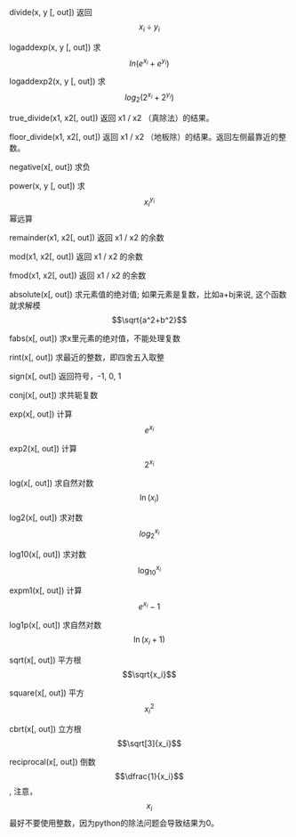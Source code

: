 divide\(x, y \[, out\]\)         返回 $$x_i \div y_i$$

logaddexp\(x, y \[, out\]\)      求 $$ln(e^{x_i}+e^{y_i})$$

logaddexp2\(x, y \[, out\]\)    求$$log_2{(2^{x_i} + 2^{y_i})}$$

true\_divide\(x1, x2\[, out\]\)    返回 x1 / x2 （真除法）的结果。

floor\_divide\(x1, x2\[, out\]\)    返回 x1 / x2 （地板除）的结果。返回左侧最靠近的整数。

negative\(x\[, out\]\)      求负

power\(x, y \[, out\]\)     求$$x_i^{y_i}$$幂远算

remainder\(x1, x2\[, out\]\)    返回 x1 / x2 的余数

mod\(x1, x2\[, out\]\)             返回 x1 / x2 的余数

fmod\(x1, x2\[, out\]\)           返回 x1 / x2 的余数

absolute\(x\[, out\]\)    求元素值的绝对值; 如果元素是复数，比如a+bj来说,  这个函数就求解模 $$\sqrt{a^2+b^2}$$

fabs\(x\[, out\]\)           求x里元素的绝对值，不能处理复数

rint\(x\[, out\]\)       求最近的整数，即四舍五入取整

sign\(x\[, out\]\)      返回符号，-1, 0, 1

conj\(x\[, out\]\)      求共轭复数

exp\(x\[, out\]\)        计算 $$e^{x_i}$$

exp2\(x\[, out\]\)      计算 $$2^{x_i}$$

log\(x\[, out\]\)         求自然对数 $$\ln(x_i)$$

log2\(x\[, out\]\)       求对数 $$log_2^{x_i}$$

log10\(x\[, out\]\)     求对数 $$\log_{10}^{x_i}$$

expm1\(x\[, out\]\)   计算 $$e^{x_i}-1$$

log1p\(x\[, out\]\)     求自然对数 $$\ln(x_i+1)$$

sqrt\(x\[, out\]\)        平方根$$\sqrt{x_i}$$

square\(x\[, out\]\)   平方$${x_i}^2$$

cbrt\(x\[, out\]\)        立方根 $$\sqrt[3]{x_i}$$

reciprocal\(x\[, out\]\)    倒数$$\dfrac{1}{x_i}$$,  注意，$$x_i$$最好不要使用整数，因为python的除法问题会导致结果为0。

